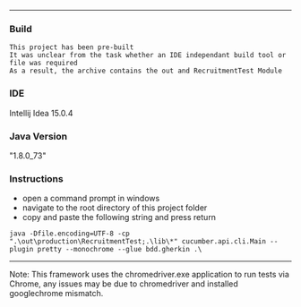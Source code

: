 --- 
### Build
    This project has been pre-built
    It was unclear from the task whether an IDE independant build tool or file was required 
    As a result, the archive contains the out and RecruitmentTest Module
    
### IDE
Intellij Idea 15.0.4
### Java Version
"1.8.0_73"

### Instructions
+ open a command prompt in windows
+ navigate to the root directory of this project folder 
+ copy and paste the following string and press return

`java -Dfile.encoding=UTF-8 -cp ".\out\production\RecruitmentTest;.\lib\*" cucumber.api.cli.Main --plugin pretty --monochrome --glue bdd.gherkin .\`

----------------------------------------------------------------------------------------------------------------------------------------------------
Note: This framework uses the chromedriver.exe application to run tests via Chrome, any issues may be due to chromedriver and installed googlechrome mismatch.  